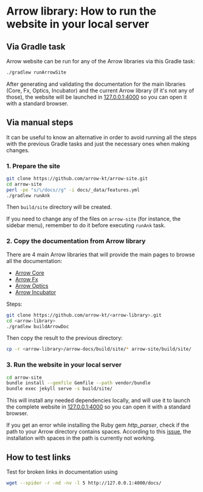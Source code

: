 # Arrow library: How to run the website in your local server

## Via Gradle task

Arrow website can be run for any of the Arrow libraries via this Gradle task:

```sh
./gradlew runArrowSite
```

After generating and validating the documentation for the main libraries (Core, Fx, Optics, Incubator) and the current Arrow library (if it's not any of those), the website will be launched in [127.0.0.1:4000](http://127.0.0.1:4000) so you can open it with a standard browser.

## Via manual steps

It can be useful to know an alternative in order to avoid running all the steps with the previous Gradle tasks and just the necessary ones when making changes.

### 1. Prepare the site

```sh
git clone https://github.com/arrow-kt/arrow-site.git
cd arrow-site
perl -pe "s/\/docs//g" -i docs/_data/features.yml
./gradlew runAnk
```

Then `build/site` directory will be created.

If you need to change any of the files on `arrow-site` (for instance, the sidebar menu), remember to do it before executing `runAnk` task.

### 2. Copy the documentation from Arrow library

There are 4 main Arrow libraries that will provide the main pages to browse all the documentation:

* [Arrow Core](https://github.com/arrow-kt/arrow-core)
* [Arrow Fx](https://github.com/arrow-kt/arrow-fx)
* [Arrow Optics](https://github.com/arrow-kt/arrow-optics)
* [Arrow Incubator](https://github.com/arrow-kt/arrow-incubator)

Steps:

```sh
git clone https://github.com/arrow-kt/<arrow-library>.git
cd <arrow-library>
./gradlew buildArrowDoc
```

Then copy the result to the previous directory:

```sh
cp -r <arrow-library>/arrow-docs/build/site/* arrow-site/build/site/
```

### 3. Run the website in your local server

```sh
cd arrow-site
bundle install --gemfile Gemfile --path vendor/bundle
bundle exec jekyll serve -s build/site/
```

This will install any needed dependencies locally, and will use it to launch the complete website in [127.0.0.1:4000](http://127.0.0.1:4000) so you can open it with a standard browser.

If you get an error while installing the Ruby gem _http_parser_, check if the path to your Arrow directory contains spaces. According to this [issue](https://github.com/tmm1/http_parser.rb/issues/47), the installation with spaces in the path is currently not working.

## How to test links

Test for broken links in documentation using

```sh
wget --spider -r -nd -nv -l 5 http://127.0.0.1:4000/docs/
```
